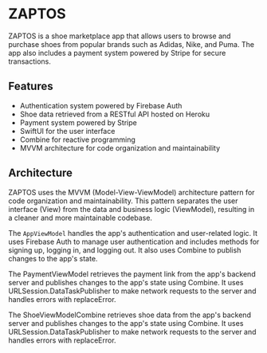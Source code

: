 # ZAPTOS
ZAPTOS is a shoe marketplace app that allows users to browse and purchase shoes from popular brands such as Adidas, Nike, and Puma. The app also includes a payment system powered by Stripe for secure transactions.

## Features

- Authentication system powered by Firebase Auth
- Shoe data retrieved from a RESTful API hosted on Heroku
- Payment system powered by Stripe
- SwiftUI for the user interface
- Combine for reactive programming
- MVVM architecture for code organization and maintainability

## Architecture
ZAPTOS uses the MVVM (Model-View-ViewModel) architecture pattern for code organization and maintainability. This pattern separates the user interface (View) from the data and business logic (ViewModel), resulting in a cleaner and more maintainable codebase.

The `AppViewModel` handles the app's authentication and user-related logic. It uses Firebase Auth to manage user authentication and includes methods for signing up, logging in, and logging out. It also uses Combine to publish changes to the app's state.

The PaymentViewModel retrieves the payment link from the app's backend server and publishes changes to the app's state using Combine. It uses URLSession.DataTaskPublisher to make network requests to the server and handles errors with replaceError.

The ShoeViewModelCombine retrieves shoe data from the app's backend server and publishes changes to the app's state using Combine. It uses URLSession.DataTaskPublisher to make network requests to the server and handles errors with replaceError.

